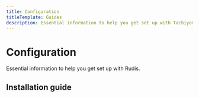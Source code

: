 ```yaml
---
title: Configuration
titleTemplate: Guides
description: Essential information to help you get set up with Tachiyomi.
---
```


# Configuration

Essential information to help you get set up with Rudis.

## Installation guide